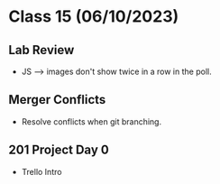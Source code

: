# Class 15 (06/10/2023)

## Lab Review

- JS --> images don't show twice in a row in the poll.

## Merger Conflicts

- Resolve conflicts when git branching.

## 201 Project Day 0

- Trello Intro
